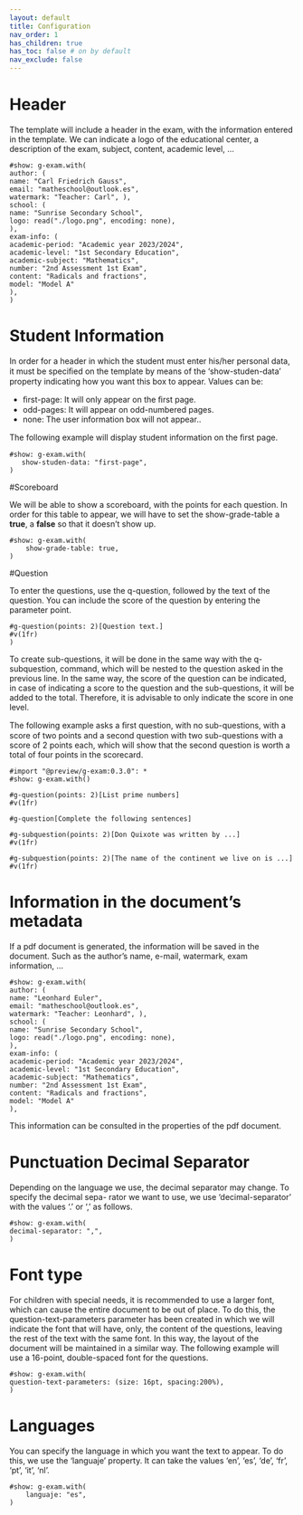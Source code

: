 ```yaml
---
layout: default
title: Configuration
nav_order: 1
has_children: true
has_toc: false # on by default
nav_exclude: false
---
```

# Header

The template will include a header in the exam, with the information entered in the template. We can
indicate a logo of the educational center, a description of the exam, subject, content, academic level, …

```typst
#show: g-exam.with(
author: (
name: "Carl Friedrich Gauss",
email: "matheschool@outlook.es",
watermark: "Teacher: Carl", ),
school: (
name: "Sunrise Secondary School",
logo: read("./logo.png", encoding: none),
),
exam-info: (
academic-period: "Academic year 2023/2024",
academic-level: "1st Secondary Education",
academic-subject: "Mathematics",
number: "2nd Assessment 1st Exam",
content: "Radicals and fractions",
model: "Model A"
),
)
```

# Student Information

In order for a header in which the student must enter his/her personal data, it must be speciﬁed on the
template by means of the ‘show-studen-data’ property indicating how you want this box to appear.
Values can be:

- ﬁrst-page: It will only appear on the ﬁrst page.
- odd-pages: It will appear on odd-numbered pages.
- none: The user information box will not appear..

The following example will display student information on the ﬁrst page.

```
#show: g-exam.with(
   show-studen-data: "first-page",
)
```

#Scoreboard

We will be able to show a scoreboard, with the points for each question. In order for this table to
appear, we will have to set the show-grade-table a **true**, a **false** so that it doesn’t show up.

```
#show: g-exam.with(
    show-grade-table: true,
)
```

#Question

To enter the questions, use the q-question, followed by the text of the question. You can include the
score of the question by entering the parameter point.

```
#g-question(points: 2)[Question text.]
#v(1fr)
)
```

To create sub-questions, it will be done in the same way with the q-subquestion, command, which
will be nested to the question asked in the previous line. In the same way, the score of the question
can be indicated, in case of indicating a score to the question and the sub-questions, it will be added
to the total. Therefore, it is advisable to only indicate the score in one level.

The following example asks a ﬁrst question, with no sub-questions, with a score of two points and a
second question with two sub-questions with a score of 2 points each, which will show that the second
question is worth a total of four points in the scorecard.

```
#import "@preview/g-exam:0.3.0": *
#show: g-exam.with()

#g-question(points: 2)[List prime numbers]
#v(1fr)

#g-question[Complete the following sentences]

#g-subquestion(points: 2)[Don Quixote was written by ...]
#v(1fr)

#g-subquestion(points: 2)[The name of the continent we live on is ...]
#v(1fr)
```

# Information in the document’s metadata

If a pdf document is generated, the information will be saved in the document. Such as the author’s
name, e-mail, watermark, exam information, …

```
#show: g-exam.with(
author: (
name: "Leonhard Euler",
email: "matheschool@outlook.es",
watermark: "Teacher: Leonhard", ),
school: (
name: "Sunrise Secondary School",
logo: read("./logo.png", encoding: none),
),
exam-info: (
academic-period: "Academic year 2023/2024",
academic-level: "1st Secondary Education",
academic-subject: "Mathematics",
number: "2nd Assessment 1st Exam",
content: "Radicals and fractions",
model: "Model A"
),
```
This information can be consulted in the properties of the pdf document.

#  Punctuation Decimal Separator

Depending on the language we use, the decimal separator may change. To specify the decimal sepa-
rator we want to use, we use ‘decimal-separator’ with the values ‘.’ or ‘,’ as follows.

```
#show: g-exam.with(
decimal-separator: ",",
)
```

# Font type

For children with special needs, it is recommended to use a larger font, which can cause the entire
document to be out of place. To do this, the question-text-parameters parameter has been created in
which we will indicate the font that will have, only, the content of the questions, leaving the rest of the
text with the same font. In this way, the layout of the document will be maintained in a similar way.
The following example will use a 16-point, double-spaced font for the questions.

```
#show: g-exam.with(
question-text-parameters: (size: 16pt, spacing:200%),
)
```

# Languages

You can specify the language in which you want the text to appear. To do this, we use the ‘languaje’
property. It can take the values ‘en’, ‘es’, ‘de’, ‘fr’, ‘pt’, ‘it’, ‘nl’.

```
#show: g-exam.with(
    languaje: "es",
)
```